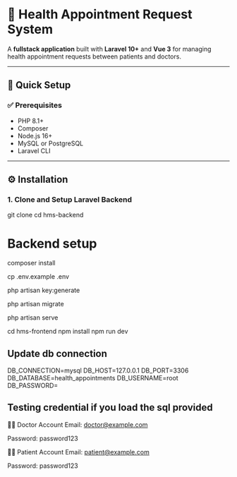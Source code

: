 # 🏥 Health Appointment Request System

A **fullstack application** built with **Laravel 10+** and **Vue 3** for managing health appointment requests between patients and doctors.

---

## 🚀 Quick Setup

### ✅ Prerequisites

- PHP 8.1+
- Composer
- Node.js 16+
- MySQL or PostgreSQL
- Laravel CLI

---

## ⚙️ Installation

### 1. Clone and Setup Laravel Backend


git clone <your-repo-url>
cd hms-backend

# Backend setup
composer install

cp .env.example .env

php artisan key:generate

php artisan migrate 

php artisan serve

cd hms-frontend
npm install
npm run dev
## Update db connection
DB_CONNECTION=mysql
DB_HOST=127.0.0.1
DB_PORT=3306
DB_DATABASE=health_appointments
DB_USERNAME=root
DB_PASSWORD=


## Testing credential if you load the sql provided
👨‍⚕️ Doctor Account
Email: doctor@example.com

Password: password123

🧑‍⚕️ Patient Account
Email: patient@example.com

Password: password123

```bash